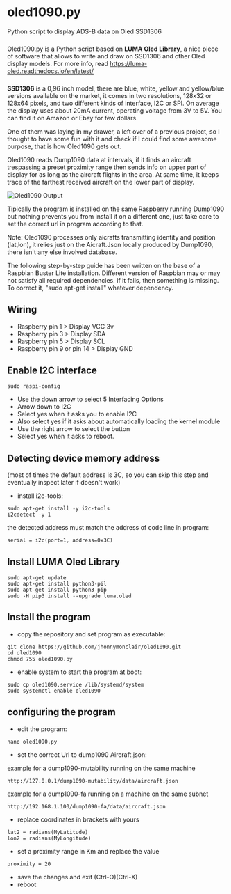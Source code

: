 # oled1090.py
Python script to display ADS-B data on Oled SSD1306
###
Oled1090.py is a Python script based on <b>LUMA Oled Library</b>, a nice piece of software that allows to write and draw
on SSD1306 and other Oled display models. For more info, read https://luma-oled.readthedocs.io/en/latest/
###
<b>SSD1306</b> is a 0,96 inch model, there are blue, white, yellow and yellow/blue versions available on the market,
it comes in two resolutions, 128x32 or 128x64 pixels, and two different kinds of interface, I2C or SPI.
On average the display uses about 20mA current, operating voltage from 3V to 5V.
You can find it on Amazon or Ebay for few dollars.
  
One of them was laying in my drawer, a left over of a previous project, so I thought to have some fun
with it and check if I could find some awesome purpose, that is how Oled1090 gets out.

Oled1090 reads Dump1090 data at intervals, if it finds an aircraft trespassing a preset proximity range then
sends info on upper part of display for as long as the aircraft flights in the area. At same time, it keeps trace of the
farthest received aircraft on the lower part of display.

![Oled1090 Output](https://raw.githubusercontent.com/jhonnymonclair/oled1090/master/SSD1306.jpg)

Tipically the program is installed on the same Raspberry running Dump1090 but nothing prevents you from install
it on a different one, just take care to set the correct url in program according to that.   

Note: Oled1090 processes only aicrafts transmitting identity and position (lat,lon), it relies just on the Aicraft.Json locally produced by Dump1090, there isn't any else involved database.

The following step-by-step guide has been written on the base of a Raspbian Buster Lite installation.
Different version of Raspbian may or may not satisfy all required dependencies.
If it fails, then something is missing.
To correct it, "sudo apt-get install" whatever dependency.

Wiring
-------

- Raspberry pin 1 > Display VCC 3v
- Raspberry pin 3 > Display SDA
- Raspberry pin 5 > Display SCL
- Raspberry pin 9 or pin 14 > Display GND


Enable I2C interface
-------

```
sudo raspi-config
```
- Use the down arrow to select 5 Interfacing Options
- Arrow down to I2C
- Select yes when it asks you to enable I2C
- Also select yes if it asks about automatically loading the kernel module
- Use the right arrow to select the <Finish> button
- Select yes when it asks to reboot.


Detecting device memory address
-------
(most of times the default address is 3C, so you can skip this step and eventually inspect later if doesn't work)

- install i2c-tools:
```
sudo apt-get install -y i2c-tools
i2cdetect -y 1
```
the detected address must match the address of code line in program:
```
serial = i2c(port=1, address=0x3C)
```


Install LUMA Oled Library
-------

```
sudo apt-get update
sudo apt-get install python3-pil
sudo apt-get install python3-pip
sudo -H pip3 install --upgrade luma.oled
```


Install the program
-------

- copy the repository and set program as executable: 
```
git clone https://github.com/jhonnymonclair/oled1090.git
cd oled1090
chmod 755 oled1090.py
```
- enable system to start the program at boot:
```
sudo cp oled1090.service /lib/systemd/system
sudo systemctl enable oled1090
```


configuring the program
-------

- edit the program:
```
nano oled1090.py
```
- set the correct Url to dump1090 Aircraft.json:

example for a dump1090-mutability running on the same machine
 ```
 http://127.0.0.1/dump1090-mutability/data/aircraft.json
 ```
example for a dump1090-fa running on a machine on the same subnet
```
http://192.168.1.100/dump1090-fa/data/aircraft.json
```
- replace coordinates in brackets with yours
```
lat2 = radians(MyLatitude)
lon2 = radians(MyLongitude)
```
- set a proximity range in Km and replace the value
```
proximity = 20
```
- save the changes and exit (Ctrl-O)(Ctrl-X) 
- reboot


